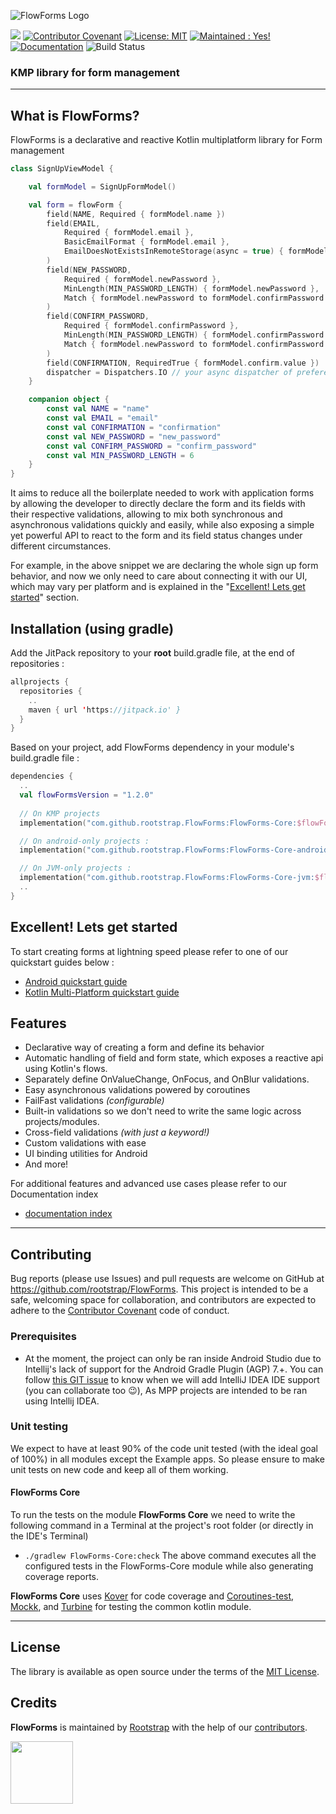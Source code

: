 ![FlowForms Logo](https://github.com/rootstrap/FlowForms/blob/pages/docs/images/logotype-FlowForms-small-background.png?raw=true)

[![](https://jitpack.io/v/rootstrap/FlowForms.svg)](https://jitpack.io/#rootstrap/FlowForms) [![Contributor Covenant](https://img.shields.io/badge/Contributor%20Covenant-2.1-4baaaa.svg)](https://www.contributor-covenant.org/version/2/1/code_of_conduct/) [![License: MIT](https://img.shields.io/badge/License-MIT-yellow.svg)](https://opensource.org/licenses/MIT) [![Maintained : Yes!](https://img.shields.io/badge/Maintained%3F-yes-green.svg)](https://github.com/rootstrap/FlowForms/graphs/commit-activity) [![Documentation](https://readthedocs.org/projects/ansicolortags/badge/?version=latest)](https://rootstrap.github.io/FlowForms/) ![Build Status](https://github.com/rootstrap/FlowForms/actions/workflows/gradle.yml/badge.svg)

### KMP library for form management

---

## What is FlowForms?
FlowForms is a declarative and reactive Kotlin multiplatform library for Form management

```kotlin
class SignUpViewModel {

    val formModel = SignUpFormModel()

    val form = flowForm {
        field(NAME, Required { formModel.name })
        field(EMAIL,
            Required { formModel.email },
            BasicEmailFormat { formModel.email },
            EmailDoesNotExistsInRemoteStorage(async = true) { formModel.email }
        )
        field(NEW_PASSWORD,
            Required { formModel.newPassword },
            MinLength(MIN_PASSWORD_LENGTH) { formModel.newPassword },
            Match { formModel.newPassword to formModel.confirmPassword } on CONFIRM_PASSWORD 
        )
        field(CONFIRM_PASSWORD,
            Required { formModel.confirmPassword },
            MinLength(MIN_PASSWORD_LENGTH) { formModel.confirmPassword },
            Match { formModel.newPassword to formModel.confirmPassword }
        )
        field(CONFIRMATION, RequiredTrue { formModel.confirm.value })
        dispatcher = Dispatchers.IO // your async dispatcher of preference, this one is from Android
    }

    companion object {
        const val NAME = "name"
        const val EMAIL = "email"
        const val CONFIRMATION = "confirmation"
        const val NEW_PASSWORD = "new_password"
        const val CONFIRM_PASSWORD = "confirm_password"
        const val MIN_PASSWORD_LENGTH = 6
    }
}
```

It aims to reduce all the boilerplate needed to work with application forms by allowing the developer to directly declare the form and its fields with their respective validations, allowing to mix both synchronous and asynchronous validations quickly and easily, while also exposing a simple yet powerful API to react to the form and its field status changes under different circumstances.

For example, in the above snippet we are declaring the whole sign up form behavior, and now we only need to care about connecting it with our UI, which may  vary per platform and is explained in the "[Excellent! Lets get started](excellent-lets-get-started)" section.

## Installation (using gradle)
Add the JitPack repository to your **root** build.gradle file, at the end of repositories :
```kotlin
allprojects {
  repositories {
    ..
    maven { url 'https://jitpack.io' }
  }
}
```

Based on your project, add FlowForms dependency in your module's build.gradle file :
```kotlin
dependencies {
  ..
  val flowFormsVersion = "1.2.0"
    
  // On KMP projects
  implementation("com.github.rootstrap.FlowForms:FlowForms-Core:$flowFormsVersion")

  // On android-only projects :
  implementation("com.github.rootstrap.FlowForms:FlowForms-Core-android:$flowFormsVersion")

  // On JVM-only projects :
  implementation("com.github.rootstrap.FlowForms:FlowForms-Core-jvm:$flowFormsVersion")
  ..
}
```

## Excellent! Lets get started
To start creating forms at lightning speed please refer to one of our quickstart guides below :
 - [Android quickstart guide](https://rootstrap.github.io/FlowForms/pages/android-quickstart)
 - [Kotlin Multi-Platform quickstart guide](https://rootstrap.github.io/FlowForms/pages/kmp-quickstart)

## Features
 - Declarative way of creating a form and define its behavior
 - Automatic handling of field and form state, which exposes a reactive api using Kotlin's flows.
 - Separately define OnValueChange, OnFocus, and OnBlur validations.
 - Easy asynchronous validations powered by coroutines
 - FailFast validations _(configurable)_
 - Built-in validations so we don't need to write the same logic across projects/modules.
 - Cross-field validations _(with just a keyword!)_
 - Custom validations with ease
 - UI binding utilities for Android
 - And more!

For additional features and advanced use cases please refer to our Documentation index
 - [documentation index](https://rootstrap.github.io/FlowForms/pages/documentation-index)

---

## Contributing
Bug reports (please use Issues) and pull requests are welcome on GitHub at https://github.com/rootstrap/FlowForms. This project is intended to be a safe, welcoming space for collaboration, and contributors are expected to adhere to the [Contributor Covenant](http://contributor-covenant.org) code of conduct.

### Prerequisites
- At the moment, the project can only be ran inside Android Studio due to Intellij's lack of support for the Android Gradle Plugin (AGP) 7.+. You can follow [this GIT issue](https://github.com/rootstrap/FlowForms/issues/9) to know when we will add IntelliJ IDEA IDE support (you can collaborate too 😉), As MPP projects are intended to be ran using Intellij IDEA.

### Unit testing

We expect to have at least 90% of the code unit tested (with the ideal goal of 100%) in all modules except the Example apps. So please ensure to make unit tests on new code and keep all of them working.

#### FlowForms Core
To run the tests on the module **FlowForms Core** we need to write the following command in a Terminal at the project's root folder (or directly in the IDE's Terminal)
- `./gradlew FlowForms-Core:check`
The above command executes all the configured tests in the FlowForms-Core module while also generating coverage reports.

**FlowForms Core** uses [Kover](https://github.com/Kotlin/kotlinx-kover) for code coverage and [Coroutines-test](https://github.com/Kotlin/kotlinx.coroutines/blob/master/kotlinx-coroutines-test/README.md), [Mockk](https://github.com/mockk/mockk), and [Turbine](https://github.com/cashapp/turbine) for testing the common kotlin module.

---

## License
The library is available as open source under the terms of the [MIT License](https://opensource.org/licenses/MIT).

## Credits
**FlowForms** is maintained by [Rootstrap](http://www.rootstrap.com) with the help of our [contributors](https://github.com/rootstrap/FlowForms/contributors).

[<img src="https://s3-us-west-1.amazonaws.com/rootstrap.com/img/rs.png" width="100"/>](http://www.rootstrap.com)
